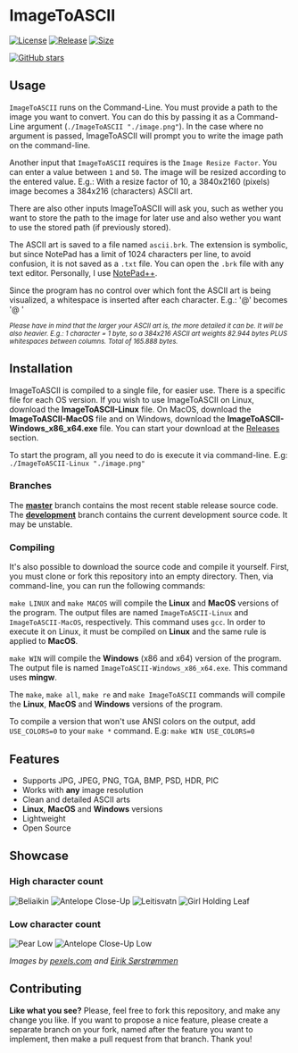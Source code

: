 # ImageToASCII

[![License](https://img.shields.io/github/license/brhaka/ImageToASCII?style=for-the-badge)](https://github.com/brhaka/ImageToASCII/blob/master/LICENSE)
[![Release](https://img.shields.io/github/v/release/brhaka/ImageToASCII?color=%234DC820&style=for-the-badge)](https://github.com/brhaka/ImageToASCII)
[![Size](https://img.shields.io/github/languages/code-size/brhaka/ImageToASCII?style=for-the-badge)](https://github.com/brhaka/ImageToASCII)

[![GitHub stars](https://img.shields.io/github/stars/brhaka/ImageToASCII.svg?style=social&label=Star)](https://github.com/brhaka/ImageToASCII)

## Usage

`ImageToASCII` runs on the Command-Line.
You must provide a path to the image you want to convert. You can do this by passing it as a Command-Line argument (`./ImageToASCII "./image.png"`). In the case where no argument is passed, ImageToASCII will prompt you to write the image path on the command-line.

Another input that `ImageToASCII` requires is the `Image Resize Factor`. You can enter a value between `1` and `50`. The image will be resized according to the entered value. E.g.: With a resize factor of 10, a 3840x2160 (pixels) image becomes a 384x216 (characters) ASCII art.

There are also other inputs ImageToASCII will ask you, such as wether you want to store the path to the image for later use and also wether you want to use the stored path (if previously stored).

The ASCII art is saved to a file named `ascii.brk`. The extension is symbolic, but since NotePad has a limit of 1024 characters per line, to avoid confusion, it is not saved as a `.txt` file. You can open the `.brk` file with any text editor. Personally, I use [NotePad++](https://github.com/notepad-plus-plus/notepad-plus-plus).

Since the program has no control over which font the ASCII art is being visualized, a whitespace is inserted after each character. E.g.: '@' becomes '@ '

<sub>*Please have in mind that the larger your ASCII art is, the more detailed it can be. It will be also heavier. E.g.: 1 character = 1 byte, so a 384x216 ASCII art weights 82.944 bytes PLUS whitespaces between columns. Total of 165.888 bytes.*</sup>

## Installation

ImageToASCII is compiled to a single file, for easier use. There is a specific file for each OS version. If you wish to use ImageToASCII on Linux, download the **ImageToASCII-Linux** file. On MacOS, download the **ImageToASCII-MacOS** file and on Windows, download the **ImageToASCII-Windows_x86_x64.exe** file. You can start your download at the [Releases](https://github.com/brhaka/ImageToASCII/releases) section.

To start the program, all you need to do is execute it via command-line. E.g: `./ImageToASCII-Linux "./image.png"`

### Branches

The **[master](https://github.com/brhaka/ImageToASCII/tree/master)** branch contains the most recent stable release source code. The **[development](https://github.com/brhaka/ImageToASCII/tree/development)** branch contains the current development source code. It may be unstable.

### Compiling

It's also possible to download the source code and compile it yourself. First, you must clone or fork this repository into an empty directory. Then, via command-line, you can run the following commands:

`make LINUX` and `make MACOS` will compile the **Linux** and **MacOS** versions of the program. The output files are named `ImageToASCII-Linux` and `ImageToASCII-MacOS`, respectively. This command uses `gcc`. In order to execute it on Linux, it must be compiled on **Linux** and the same rule is applied to **MacOS**.

`make WIN` will compile the **Windows** (x86 and x64) version of the program. The output file is named `ImageToASCII-Windows_x86_x64.exe`. This command uses **mingw**.

The `make`, `make all`, `make re` and `make ImageToASCII` commands will compile the **Linux**, **MacOS** and **Windows** versions of the program.

To compile a version that won't use ANSI colors on the output, add `USE_COLORS=0` to your `make *` command. E.g: `make WIN USE_COLORS=0`

## Features

* Supports JPG, JPEG, PNG, TGA, BMP, PSD, HDR, PIC
* Works with **any** image resolution
* Clean and detailed ASCII arts
* **Linux**, **MacOS** and **Windows** versions
* Lightweight
* Open Source

## Showcase

### High character count

![Beliaikin](https://user-images.githubusercontent.com/32342284/114232473-d7752700-9973-11eb-9889-dc30f1bb69d8.jpg)
![Antelope Close-Up](https://user-images.githubusercontent.com/32342284/114233077-b2cd7f00-9974-11eb-932e-b95f23102268.jpg)
![Leitisvatn](https://user-images.githubusercontent.com/32342284/114232421-c5938400-9973-11eb-8f8b-ac16a543ade0.jpg)
![Girl Holding Leaf](https://user-images.githubusercontent.com/32342284/114232397-b90f2b80-9973-11eb-9958-1dd4f8296875.jpg)

### Low character count

![Pear Low](https://user-images.githubusercontent.com/32342284/114232801-5d916d80-9974-11eb-88f5-a94218a8a622.jpg)
![Antelope Close-Up Low](https://user-images.githubusercontent.com/32342284/114232569-f673b900-9973-11eb-874c-675369ebe6ea.jpg)

*Images by [pexels.com](https://www.pexels.com/collections/imagetoascii-vk9vgay/) and [Eirik Sørstrømmen](https://500px.com/photo/122484453/the-cliffs-of-leitisvatn-by-eirik-sorstrommen)*

## Contributing
**Like what you see?** Please, feel free to fork this repository, and make any change you like. If you
want to propose a nice feature, please create a separate branch on your fork,
named after the feature you want to implement, then make a pull request from that
branch. Thank you!
